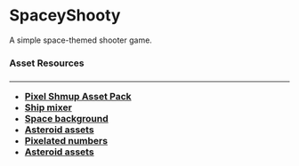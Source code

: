 # SpaceyShooty

A simple space-themed shooter game.


<h3>Asset Resources<h3/>
<hr/>
<ul>
  <li><a href="https://kenney.nl/assets/pixel-shmup">Pixel Shmup Asset Pack</a></li>
  <li><a href="https://kenney.itch.io/ship-mixer">Ship mixer</a></li>
  <li><a href="https://piiixl.itch.io/space">Space background</a></li>
  <li><a href="https://arcadeisland.itch.io/space-shooter-wang-tiles">Asteroid assets</a></li>
  <li><a href="https://opengameart.org/content/pixel-numbers">Pixelated numbers</a></li>
  <li><a href="https://arcadeisland.itch.io/space-shooter-wang-tiles">Asteroid assets</a></li>
</ul>

